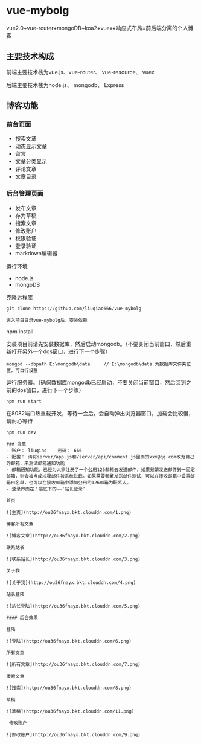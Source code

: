 # vue-mybolg
vue2.0+vue-router+mongoDB+koa2+vuex+响应式布局=前后端分离的个人博客

## 主要技术构成
前端主要技术栈为vue.js、vue-router、 vue-resource、 vuex

后端主要技术栈为node.js、 mongodb、 Express

## 博客功能
### 前台页面
- 搜索文章
- 动态显示文章
- 留言
- 文章分类显示
- 评论文章
- 文章目录

### 后台管理页面
- 发布文章
- 存为草稿
- 搜索文章
- 修改账户
- 权限验证
- 登录验证
- markdown编辑器

运行环境
- node.js
- mongoDB


克隆远程库
```
git clone https://github.com/liuqiao666/vue-mybolg

进入项目目录vue-mybolg后，安装依赖
```
npm install

安装项目前请先安装数据库，然后启动mongodb。（不要关闭当前窗口，然后重新打开另外一个dos窗口，进行下一个步骤）
```
mongod --dbpath E:\mongodb\data     // E:\mongodb\data 为数据库文件夹位置，可自行设置
```
运行服务器。（确保数据库mongodb已经启动，不要关闭当前窗口，然后回到之前的dos窗口，进行下一个步骤）
```
npm run start
```
在8082端口热重载开发，等待一会后，会自动弹出浏览器窗口，加载会比较慢，请耐心等待
```
npm run dev

### 注意
- 账户： liuqiao    密码： 666
- 配置： 请将server/app.js和/server/api/comment.js里面的xxx@qq.com改为自己的邮箱，来测试邮箱通知功能
- 邮箱通知功能，已经为大家注册了一个公用126邮箱去发送邮件，如果频繁发送邮件到一固定邮箱，则会被当成垃圾邮件被系统拦截。如果需要频繁发送邮件测试，可以在接收邮箱中设置邮箱白名单，也可以在接收邮箱中添加公用的126邮箱为联系人。
- 登录界面在：最底下的——‘站长登录’

首页

![主页](http://ou36fnayx.bkt.clouddn.com/1.png)

博客所有文章

![博客文章](http://ou36fnayx.bkt.clouddn.com/2.png)

联系站长

![联系站长](http://ou36fnayx.bkt.clouddn.com/3.png)

关于我

![关于我](http://ou36fnayx.bkt.clouddn.com/4.png)

站长登陆

![站长登陆](http://ou36fnayx.bkt.clouddn.com/5.png)

#### 后台效果

登陆

![登陆](http://ou36fnayx.bkt.clouddn.com/6.png)

所有文章

![所有文章](http://ou36fnayx.bkt.clouddn.com/7.png)

搜索文章

![搜索](http://ou36fnayx.bkt.clouddn.com/8.png)

草稿

![草稿](http://ou36fnayx.bkt.clouddn.com/11.png)

 修改账户

![修改账户](http://ou36fnayx.bkt.clouddn.com/9.png)
